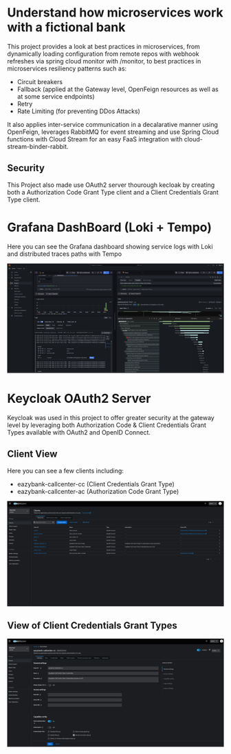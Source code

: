 # Understand how microservices work with a fictional bank

This project provides a look at best practices in microservices, from dynamically loading configuration from remote repos with webhook refreshes via spring cloud monitor with /monitor,
to best practices in microservices resiliency patterns such as:

- Circuit breakers
- Fallback (applied at the Gateway level, OpenFeign resources as well as at some service endpoints)
- Retry
- Rate Limiting (for preventing DDos Attacks)

It also applies inter-service communication in a decalarative manner using OpenFeign, leverages RabbitMQ for event streaming and use Spring Cloud functions with Cloud Stream for an easy FaaS integration with cloud-stream-binder-rabbit.

## Security

This Project also made use OAuth2 server thourough kecloak by creating both a Authorization Code Grant Type client and a Client Credentials Grant Type client.

# Grafana DashBoard (Loki + Tempo)

Here you can see the Grafana dashboard showing service logs with Loki and distributed traces paths with Tempo

![Grafana dashboard showing logs with Loki and traces with Tempo](./assets/Loki-tempo-dashboard-grafana.png)

# Keycloak OAuth2 Server

Keycloak was used in this project to offer greater security at the gateway level by leveraging both Authorization Code & Client Credentials Grant Types available with OAuth2 and OpenID Connect.

## Client View

Here you can see a few clients including:

- eazybank-callcenter-cc (Client Credentials Grant Type)
- eazybank-callcenter-ac (Authorization Code Grant Type)

![View of clients in Keycloak](./assets/keycloak-clients.png)

## View of Client Credentials Grant Types

![View of Client](./assets/client-credential-grant-client.png)
